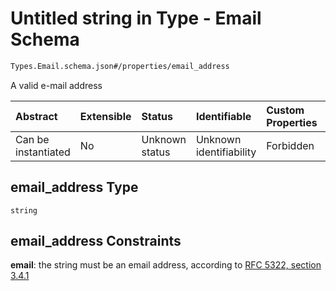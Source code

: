 # Untitled string in Type - Email Schema

```txt
Types.Email.schema.json#/properties/email_address
```

A valid e-mail address

| Abstract            | Extensible | Status         | Identifiable            | Custom Properties | Additional Properties | Access Restrictions | Defined In                                                                        |
| :------------------ | :--------- | :------------- | :---------------------- | :---------------- | :-------------------- | :------------------ | :-------------------------------------------------------------------------------- |
| Can be instantiated | No         | Unknown status | Unknown identifiability | Forbidden         | Allowed               | none                | [Email.schema.json*](../../schema/types/Email.schema.json "open original schema") |

## email_address Type

`string`

## email_address Constraints

**email**: the string must be an email address, according to [RFC 5322, section 3.4.1](https://tools.ietf.org/html/rfc5322 "check the specification")
